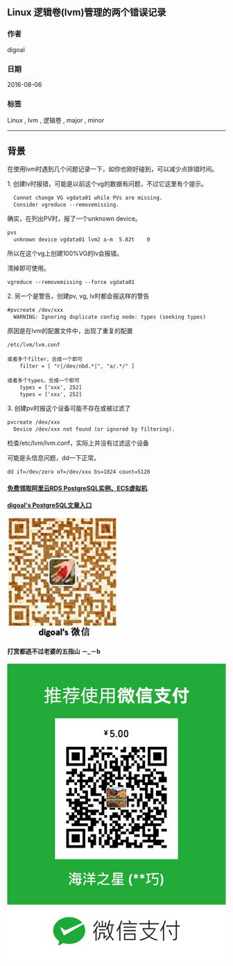 ## Linux 逻辑卷(lvm)管理的两个错误记录   
                                                                            
### 作者                                                                                
digoal                                                                                
                                                                            
### 日期                                                                                
2016-08-06                                                                            
                                                                            
### 标签                                                                                
Linux , lvm , 逻辑卷 , major , minor                   
                                                                            
----                                                                                
                                                                            
## 背景    
在使用lvm时遇到几个问题记录一下，如你也刚好碰到，可以减少点排错时间。    
  
1\. 创建lv时报错，可能是以前这个vg的数据有问题，不过它这里有个提示。      
  
```  
  Cannot change VG vgdata01 while PVs are missing.  
  Consider vgreduce --removemissing.  
```  
    
确实，在列出PV时，报了一个unknown device。    
  
```  
pvs  
  unknown device vgdata01 lvm2 a-m  5.82t    0   
```  
    
所以在这个vg上创建100%VG的lv会报错。    
    
清掉即可使用。    
  
```  
vgreduce --removemissing --force vgdata01    
```  
      
2\. 另一个是警告，创建pv, vg, lv时都会报这样的警告    
  
```  
#pvcreate /dev/xxx  
  WARNING: Ignoring duplicate config node: types (seeking types)  
```  
    
原因是在lvm的配置文件中，出现了重复的配置    
  
```  
/etc/lvm/lvm.conf  
  
或者多个filter，合成一个即可    
    filter = [ "r|/dev/nbd.*|", "a/.*/" ]  
  
或者多个types，合成一个即可    
    types = ['xxx', 252]  
    types = ['xxx', 252]  
```  
    
3\. 创建pv时报这个设备可能不存在或被过滤了    
    
```  
pvcreate /dev/xxx  
  Device /dev/xxx not found (or ignored by filtering).  
```  
    
检查/etc/lvm/lvm.conf，实际上并没有过滤这个设备    
    
可能是头信息问题，dd一下正常。    
    
```  
dd if=/dev/zero of=/dev/xxx bs=1024 count=5120  
```  
                                                                            
                              
                          
  
  
  
  
  
  
  
  
  
  
  
  
  
#### [免费领取阿里云RDS PostgreSQL实例、ECS虚拟机](https://free.aliyun.com/ "57258f76c37864c6e6d23383d05714ea")
  
  
#### [digoal's PostgreSQL文章入口](https://github.com/digoal/blog/blob/master/README.md "22709685feb7cab07d30f30387f0a9ae")
  
  
![digoal's weixin](../pic/digoal_weixin.jpg "f7ad92eeba24523fd47a6e1a0e691b59")
  
  
  
  
  
  
#### 打赏都逃不过老婆的五指山 －_－b  
![wife's weixin ds](../pic/wife_weixin_ds.jpg "acd5cce1a143ef1d6931b1956457bc9f")
  
